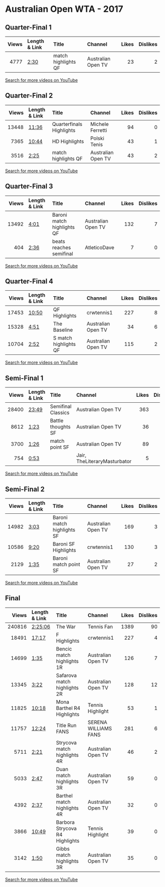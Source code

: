 
# Australian Open WTA - 2017
    
## Quarter-Final 1
|   Views | Length & Link                                       | Title               | Channel            |   Likes |   Dislikes |
|--------:|:----------------------------------------------------|:--------------------|:-------------------|--------:|-----------:|
|    4777 | [2:30](https://www.youtube.com/watch?v=yZX-fXE2L5A) | match highlights QF | Australian Open TV |      23 |          2 |

[Search for more videos on YouTube](https://www.youtube.com/results?search_query=%22australian+open%22+%22Vandeweghe%22+%22Muguruza%22+%222017%22+%22highlights%22)     

## Quarter-Final 2
|   Views | Length & Link                                        | Title                    | Channel            |   Likes |   Dislikes |
|--------:|:-----------------------------------------------------|:-------------------------|:-------------------|--------:|-----------:|
|   13448 | [11:36](https://www.youtube.com/watch?v=A40yzX86VjE) | Quarterfinals Highlights | Michele Ferretti   |      94 |          0 |
|    7365 | [10:44](https://www.youtube.com/watch?v=Me4fG7WFW9s) | HD      Highlights       | Polski Tenis       |      43 |          1 |
|    3516 | [2:25](https://www.youtube.com/watch?v=o-YOPCOXUBk)  | match highlights QF      | Australian Open TV |      43 |          2 |

[Search for more videos on YouTube](https://www.youtube.com/results?search_query=%22australian+open%22+%22Williams%22+%22Pavlyuchenkova%22+%222017%22+%22highlights%22)     

## Quarter-Final 3
|   Views | Length & Link                                       | Title                      | Channel            |   Likes |   Dislikes |
|--------:|:----------------------------------------------------|:---------------------------|:-------------------|--------:|-----------:|
|   13492 | [4:01](https://www.youtube.com/watch?v=UDpzVvBm9LM) | Baroni match highlights QF | Australian Open TV |     132 |          7 |
|     404 | [2:36](https://www.youtube.com/watch?v=Wl-Z6u9YwHU) | beats  reaches semifinal   | AtleticoDave       |       7 |          0 |

[Search for more videos on YouTube](https://www.youtube.com/results?search_query=%22australian+open%22+%22Lucic%22+%22Pliskova%22+%222017%22+%22highlights%22)     

## Quarter-Final 4
|   Views | Length & Link                                        | Title                  | Channel            |   Likes |   Dislikes |
|--------:|:-----------------------------------------------------|:-----------------------|:-------------------|--------:|-----------:|
|   17453 | [10:50](https://www.youtube.com/watch?v=rLc-BHLtqb4) | QF  Highlights         | crwtennis1         |     227 |          8 |
|   15328 | [4:51](https://www.youtube.com/watch?v=sMZa99M73v0)  | The Baseline           | Australian Open TV |      34 |          6 |
|   10704 | [2:52](https://www.youtube.com/watch?v=EsC_m-IoTXc)  | S  match highlights QF | Australian Open TV |     115 |          2 |

[Search for more videos on YouTube](https://www.youtube.com/results?search_query=%22australian+open%22+%22Williams%22+%22Konta%22+%222017%22+%22highlights%22)     

## Semi-Final 1
|   Views | Length & Link                                        | Title                | Channel                      |   Likes |   Dislikes |
|--------:|:-----------------------------------------------------|:---------------------|:-----------------------------|--------:|-----------:|
|   28400 | [23:49](https://www.youtube.com/watch?v=piMT6nba5_M) | Semifinal   Classics | Australian Open TV           |     363 |          6 |
|    8612 | [1:23](https://www.youtube.com/watch?v=PJqxGOkWEEc)  | Battle thoughts  SF  | Australian Open TV           |      36 |          1 |
|    3700 | [1:26](https://www.youtube.com/watch?v=2aAmdyIAeQ4)  | match point SF       | Australian Open TV           |      89 |          3 |
|     754 | [0:53](https://www.youtube.com/watch?v=Y5gQ_fd8rEc)  |                      | Jair, TheLiteraryMasturbator |       5 |          0 |

[Search for more videos on YouTube](https://www.youtube.com/results?search_query=%22australian+open%22+%22Williams%22+%22Vandeweghe%22+%222017%22+%22highlights%22)     

## Semi-Final 2
|   Views | Length & Link                                       | Title                      | Channel            |   Likes |   Dislikes |
|--------:|:----------------------------------------------------|:---------------------------|:-------------------|--------:|-----------:|
|   14982 | [3:03](https://www.youtube.com/watch?v=SJBjV9gD86I) | Baroni match highlights SF | Australian Open TV |     169 |          3 |
|   10586 | [9:20](https://www.youtube.com/watch?v=My06GZINqVU) | Baroni    SF  Highlights   | crwtennis1         |     130 |          3 |
|    2129 | [1:35](https://www.youtube.com/watch?v=Z5JIi8oZ4us) | Baroni match point SF      | Australian Open TV |      27 |          2 |

[Search for more videos on YouTube](https://www.youtube.com/results?search_query=%22australian+open%22+%22Williams%22+%22Lucic%22+%222017%22+%22highlights%22)     

## Final
|   Views | Length & Link                                          | Title                            | Channel              |   Likes |   Dislikes |
|--------:|:-------------------------------------------------------|:---------------------------------|:---------------------|--------:|-----------:|
|  240816 | [2:25:06](https://www.youtube.com/watch?v=DlB4YvHyeoo) | The  War                         | Tennis Fan           |    1389 |         90 |
|   18491 | [17:17](https://www.youtube.com/watch?v=6BJOIi0BJvI)   | F  Highlights                    | crwtennis1           |     227 |          4 |
|   14699 | [1:35](https://www.youtube.com/watch?v=F5sSpyFXw94)    | Bencic match highlights 1R       | Australian Open TV   |     126 |          7 |
|   13345 | [3:22](https://www.youtube.com/watch?v=7HuODbwie4U)    | Safarova match highlights 2R     | Australian Open TV   |     128 |         12 |
|   11825 | [10:18](https://www.youtube.com/watch?v=HgbqmXMuEeE)   | Mona Barthel   R4 Highlights     | Tennis Highlight     |      53 |          1 |
|   11757 | [12:24](https://www.youtube.com/watch?v=jxsP16hrp4Q)   | Title Run    FANS                | SERENA WILLIAMS FANS |     281 |          6 |
|    5711 | [2:21](https://www.youtube.com/watch?v=lw7RRFmuLZY)    | Strycova match highlights 4R     | Australian Open TV   |      46 |          2 |
|    5033 | [2:47](https://www.youtube.com/watch?v=aRMreT94HvA)    | Duan match highlights 3R         | Australian Open TV   |      59 |          0 |
|    4392 | [2:37](https://www.youtube.com/watch?v=Z7Zih_yglUU)    | Barthel match highlights 4R      | Australian Open TV   |      32 |          0 |
|    3866 | [10:49](https://www.youtube.com/watch?v=OkX-8Q16-_4)   | Barbora Strycova   R4 Highlights | Tennis Highlight     |      39 |          0 |
|    3142 | [1:50](https://www.youtube.com/watch?v=XjwTXlp5nUs)    | Gibbs match highlights 3R        | Australian Open TV   |      35 |          0 |

[Search for more videos on YouTube](https://www.youtube.com/results?search_query=%22australian+open%22+%22Williams%22+%22Williams%22+%222017%22+%22highlights%22)     
